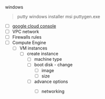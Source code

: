 windows
> putty windows installer msi
> puttygen.exe

- [ ] [google cloud console](https://console.cloud.google.com/)
- [ ] VPC network 
- [ ] Firewalls rules
- [ ] Compute Engine
	- [ ] VM instances 
		- [ ] create instance 
			- [ ] machine type
			- [ ] boot disk - change
				- [ ] image
				- [ ] size
			- [ ] advance options
				- [ ] networking



